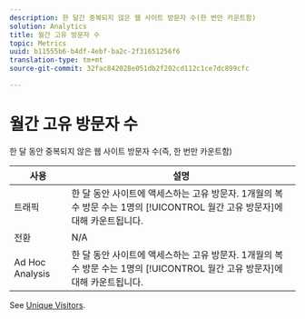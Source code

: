 ```yaml
---
description: 한 달간 중복되지 않은 웹 사이트 방문자 수(한 번만 카운트함)
solution: Analytics
title: 월간 고유 방문자 수
topic: Metrics
uuid: b11555b6-b4df-4ebf-ba2c-2f31651256f6
translation-type: tm+mt
source-git-commit: 32fac842028e051db2f202cd112c1ce7dc899cfc

---
```



# 월간 고유 방문자 수

한 달 동안 중복되지 않은 웹 사이트 방문자 수(즉, 한 번만 카운트함)

| 사용 | 설명 |
|---|---|
| 트래픽 | 한 달 동안 사이트에 액세스하는 고유 방문자. 1개월의 복수 방문 수는 1명의 [!UICONTROL 월간 고유 방문자]에 대해 카운트됩니다. |
| 전환 | N/A |
| Ad Hoc Analysis | 한 달 동안 사이트에 액세스하는 고유 방문자. 1개월의 복수 방문 수는 1명의 [!UICONTROL 월간 고유 방문자]에 대해 카운트됩니다. |

See [Unique Visitors](/help/components/c-variables/c-metrics/metrics-unique-visitors.md).
